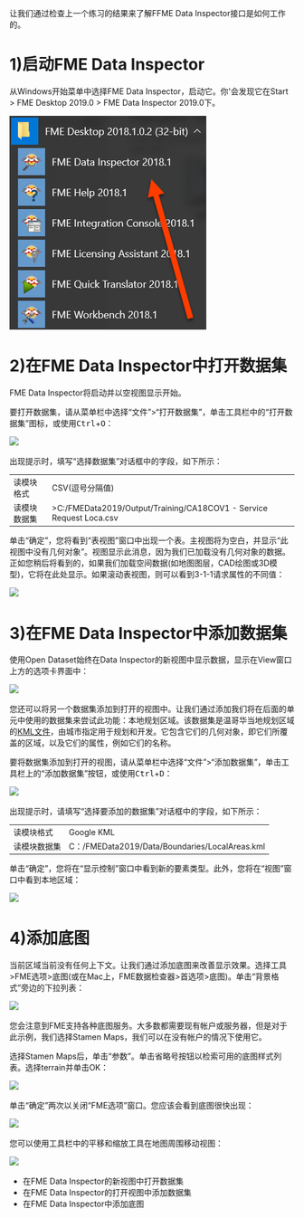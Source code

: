 让我们通过检查上一个练习的结果来了解FFME Data Inspector接口是如何工作的。

# 1)启动FME Data Inspector

从Windows开始菜单中选择FME Data Inspector，启动它。你'会发现它在Start > FME Desktop 2019.0 > FME Data Inspector 2019.0下。

![](./Images/Img1.025.StartingDataInspector.png)

# 2)在FME Data Inspector中打开数据集

FME Data Inspector将启动并以空视图显示开始。

要打开数据集，请从菜单栏中选择“文件”>“打开数据集”，单击工具栏中的“打开数据集”图标，或使用<kbd>Ctrl</kbd>+<kbd>O</kbd>：

![](/Images/open-dataset.png)

出现提示时，填写“选择数据集”对话框中的字段，如下所示：

<table style=“border：0px”>

<TR>
<td style=“font-weight：bold”>读模块格式</td>
<td style=“”>CSV(逗号分隔值)</td>
</TR>

<TR>
<td style=“font-weight：bold”>读模块数据集</td>
<td style=“”>>C:/FMEData2019/Output/Training/CA18COV1 - Service Request Loca.csv</td>
</TR>

</TABLE>

单击“确定”，您将看到“表视图”窗口中出现一个表。主视图将为空白，并显示“此视图中没有几何对象”。视图显示此消息，因为我们已加载没有几何对象的数据。正如您稍后将看到的，如果我们加载空间数据(如地图图层，CAD绘图或3D模型)，它将在此处显示。如果滚动表视图，则可以看到3-1-1请求属性的不同值：

![](/Images/csv-table-view.png)

# 3)在FME Data Inspector中添加数据集

使用Open Dataset始终在Data Inspector的新视图中显示数据，显示在View窗口上方的选项卡界面中：

![](/Images/view-tab.png)

您还可以将另一个数据集添加到打开的视图中。让我们通过添加我们将在后面的单元中使用的数据集来尝试此功能：本地规划区域。该数据集是温哥华当地规划区域的[KML文件](https://en.wikipedia.org/wiki/Keyhole_Markup_Language)，由城市指定用于规划和开发。它包含它们的几何对象，即它们所覆盖的区域，以及它们的属性，例如它们的名称。

要将数据集添加到打开的视图，请从菜单栏中选择“文件”>“添加数据集”，单击工具栏上的“添加数据集”按钮，或使用<kbd>Ctrl</kbd>+<kbd>D</kbd>：

![](/Images/add-dataset.png)

出现提示时，请填写“选择要添加的数据集”对话框中的字段，如下所示：

<table style=“border：0px”>

<TR>
<td style=“font-weight：bold”>读模块格式</td>
<td style=“”>Google KML</td>
</TR>

<TR>
<td style=“font-weight：bold”>读模块数据集</td>
<td style=“”>C：/FMEData2019/Data/Boundaries/LocalAreas.kml</td>
</TR>

</TABLE>

单击“确定”，您将在“显示控制”窗口中看到新的要素类型。此外，您将在“视图”窗口中看到本地区域：

![](/Images/local-area-polygons.png)

# 4)添加底图

当前区域当前没有任何上下文。让我们通过添加底图来改善显示效果。选择工具>FME选项>底图(或在Mac上，FME数据检查器>首选项>底图)。单击“背景格式”旁边的下拉列表：

![](/Images/background-map-dialog.png)

您会注意到FME支持各种底图服务。大多数都需要现有帐户或服务器，但是对于此示例，我们选择Stamen Maps，我们可以在没有帐户的情况下使用它。

选择Stamen Maps后，单击“参数”。单击省略号按钮以检索可用的底图样式列表。选择terrain并单击OK：

![](/Images/background-map-parameters.png)

单击“确定”两次以关闭“FME选项”窗口。您应该会看到底图很快出现：

![](/Images/background-map.png)

您可以使用工具栏中的平移和缩放工具在地图周围移动视图：

![](/Images/pan-zoom.png)


<UL>
<li>在FME Data Inspector的新视图中打开数据集</li>
<li>在FME Data Inspector的打开视图中添加数据集</li>
<li>在FME Data Inspector中添加底图</li>
</UL>
